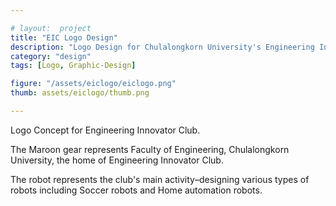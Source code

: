 ```yaml
---

# layout:  project
title: "EIC Logo Design"
description: "Logo Design for Chulalongkorn University's Engineering Innovator Club."
category: "design"
tags: [Logo, Graphic-Design]

figure: "/assets/eiclogo/eiclogo.png"
thumb: assets/eiclogo/thumb.png

---
```



Logo Concept for Engineering Innovator Club.

The Maroon gear represents Faculty of Engineering, Chulalongkorn University, the home of Engineering Innovator Club.

The robot represents the club's main activity–designing various types of robots including Soccer robots and Home automation robots.
